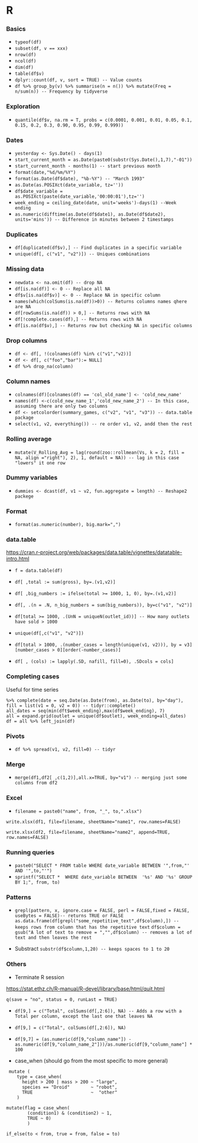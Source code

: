 # R #

### Basics

- ```typeof(df)```
- ```subset(df, v == xxx)```
- ```nrow(df)```
- ```ncol(df)```
- ```dim(df)```
- ```table(df$v)```
- ```dplyr::count(df, v, sort = TRUE) -- Value counts```
- ```df %>% group_by(v) %>% summarise(n = n()) %>% mutate(Freq = n/sum(n)) -- Frequency by tidyverse```

### Exploration

- ```quantile(df$v, na.rm = T, probs = c(0.0001, 0.001, 0.01, 0.05, 0.1, 0.15, 0.2, 0.3, 0.90, 0.95, 0.99, 0.999))```

### Dates 

- ```yesterday <- Sys.Date() - days(1)```
- ```start_current_month = as.Date(paste0(substr(Sys.Date(),1,7),"-01"))```
- ```start_current_month - months(1) -- start previous month```
- ```format(date,"%d/%m/%Y")```
- ```format(as.Date(df$date), "%b-%Y") -- "March 1993"```
- ```as.Date(as.POSIXct(date_variable, tz=''))```
- ```df$date_variable = as.POSIXct(paste(date_variable,'00:00:01'),tz='')```
- ```week_ending = ceiling_date(date, unit='weeks')-days(1) --Week ending```
- ```as.numeric(difftime(as.Date(df$date1), as.Date(df$date2), units='mins')) -- Difference in minutes between 2 timestamps```

### Duplicates

- ```df[duplicated(df$v),] -- Find duplicates in a specific variable```
- ```unique(df[, c("v1", "v2")]) -- Uniques combinations```

### Missing data

- ```newdata <- na.omit(df) -- drop NA```
- ```df[is.na(df)] <- 0 -- Replace all NA```
- ```df$v[is.na(df$v)] <- 0 -- Replace NA in specific column```
- ```names(which(colSums(is.na(df))>0)) -- Returns columns names qhere are NA```
- ```df[rowSums(is.na(df)) > 0,] -- Returns rows with NA```
- ```df[!complete.cases(df),] -- Returns rows with NA```
- ```df[is.na(df$v),] -- Returns row but checking NA in specific columns```

### Drop columns
- ```df <- df[, !(colnames(df) %in% c("v1","v2))] ```
- ```df <- df[, c("foo","bar"):= NULL]```
- ```df %>% drop_na(column)```

### Column names
- ```colnames(df)[colnames(df) == 'col_old_name'] <- 'cold_new_name'```
- ```names(df) <-c(cold_new_name_1','cold_new_name_2') -- In this case, assuming there are only two columns```
- ```df <- setcolorder(summary_games, c("v2", "v1", "v3")) -- data.table package```
- ```select(v1, v2, everything()) -- re order v1, v2, andd then the rest```

### Rolling average
- ```mutate(V_Rolling_Avg = lag(round(zoo::rollmean(Vs, k = 2, fill = NA, align ="right"), 2), 1, default = NA)) -- lag in this case "lowers" it one row```

### Dummy variables
- ```dummies <- dcast(df, v1 ~ v2, fun.aggregate = length) -- Reshape2 packege```

### Format

- ```format(as.numeric(number), big.mark=",")```

### data.table

https://cran.r-project.org/web/packages/data.table/vignettes/datatable-intro.html

- ```f = data.table(df)```
- ```df[ ,total := sum(gross), by=.(v1,v2)]```
- ```df[ ,big_numbers := ifelse(total >= 1000, 1, 0), by=.(v1,v2)]```
- ```df[, .(n = .N, n_big_numbers = sum(big_numbers)), by=c("v1", "v2")]``` 
- ```df[total >= 1000, .(UnN = uniqueN(outlet_id))] -- How many outlets have sold > 1000```
- ```unique(df[,c("v1", "v2")])```
- ```df[total > 1000, .(number_cases = length(unique(v1, v2))), by = v3][number_cases > 0][order(-number_cases)]```

- ```df[ , (cols) := lapply(.SD, nafill, fill=0), .SDcols = cols]```

### Completing cases

Useful for time series 

```
%>% complete(date = seq.Date(as.Date(from), as.Date(to), by="day"), fill = list(v1 = 0, v2 = 0)) -- tidyr::complete()
all_dates = seq(min(dft$week_ending),max(df$week_ending), 7)
all = expand.grid(outlet = unique(df$outlet), week_ending=all_dates)
df = all %>% left_join(df)
```

### Pivots
- ```df %>% spread(v1, v2, fill=0) -- tidyr```

### Merge

- ```merge(df1,df2[ ,c(1,2)],all.x=TRUE, by="v1") -- merging just some columns from df2```

### Excel

- ```filename = paste0("name", from, "_", to,".xlsx")```

```write.xlsx(df1, file=filename, sheetName="name1", row.names=FALSE)```

```write.xlsx(df2, file=filename, sheetName="name2", append=TRUE, row.names=FALSE)```

### Running queries

- ```paste0("SELECT * FROM table WHERE date_variable BETWEEN '",from,"' AND '",to,"'")```
- ```sprintf("SELECT *  WHERE date_variable BETWEEN  '%s' AND '%s' GROUP BY 1;", from, to)```

### Patterns

- ```grepl(pattern, x, ignore.case = FALSE, perl = FALSE,fixed = FALSE, useBytes = FALSE)-- returns TRUE or FALSE```
```as.data.frame(df[grepl("some_repetitive_text",df$column),]) -- keeps rows from column that has the repetitive text``` 
```df$column = gsub("A lot of text to remove = ","",df$column) -- removes a lot of text and then leaves the rest```

- Substract
```substr(df$column,1,20) -- keeps spaces to 1 to 20```


### Others

- Terminate R session

https://stat.ethz.ch/R-manual/R-devel/library/base/html/quit.html

```q(save = "no", status = 0, runLast = TRUE)```
- ```df[9,] = c("Total", colSums(df[,2:6]), NA) -- Adds a row with a Total per column, except the last one that leaves NA```
- ```df[9,] = c("Total", colSums(df[,2:6]), NA)```
- ```df[9,7] = (as.numeric(df[9,"column_name"]) - as.numeric(df[9,"column_name_2"]))/as.numeric(df[9,"column_name"] * 100 ```

- case_when (should go from the most specific to more general)

```
 mutate (
    type = case_when(
      height > 200 | mass > 200 ~ "large",
      species == "Droid"        ~ "robot",
      TRUE                      ~  "other"
    )
    
mutate(flag = case_when(
        (condition1) & (condition2) ~ 1, 
        TRUE ~ 0)
        )
        
if_else(to < from, true = from, false = to) 
```
